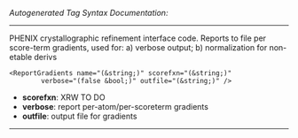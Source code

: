 _Autogenerated Tag Syntax Documentation:_

---
PHENIX crystallographic refinement interface code.  Reports to file per score-term gradients, used for: a) verbose output; b) normalization for non-etable derivs

```
<ReportGradients name="(&string;)" scorefxn="(&string;)"
        verbose="(false &bool;)" outfile="(&string;)" />
```

-   **scorefxn**: XRW TO DO
-   **verbose**: report per-atom/per-scoreterm gradients
-   **outfile**: output file for gradients

---
